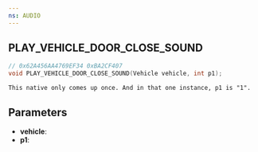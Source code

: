 ```yaml
---
ns: AUDIO
---
```

## PLAY_VEHICLE_DOOR_CLOSE_SOUND

```c
// 0x62A456AA4769EF34 0xBA2CF407
void PLAY_VEHICLE_DOOR_CLOSE_SOUND(Vehicle vehicle, int p1);
```

```
This native only comes up once. And in that one instance, p1 is "1".  
```

## Parameters
* **vehicle**: 
* **p1**: 


